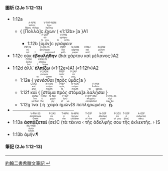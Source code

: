 #### 圖析 (2Jo 1:12–13)

- <rt>1:12a</rt> 
	- { <rt>[</rt><RUBY><ruby><ruby>Πολλὰ<rt>Many things</rt></ruby><rt>πολύς</rt></ruby><rt>A-APN</rt></RUBY><rt>]c</rt> <RUBY><ruby><ruby>*ἔχων*<rt>having</rt></ruby><rt>ἔχω</rt></ruby><rt>V-PAP-NSM</rt></RUBY> <rt>( </rt>«<rt>1:12b</rt>» <rt>]a</rt> }A1
		- <rt>1:12b</rt> <rt>[</rt><RUBY><ruby><ruby>ὑμῖν<rt>to you</rt></ruby><rt>σύ</rt></ruby><rt>P-2DP</rt></RUBY><rt>]c</rt> <RUBY><ruby><ruby>*γράφειν*<rt>to write,</rt></ruby><rt>γράφω</rt></ruby><rt>V-PAN</rt></RUBY> 
- <rt>1:12c</rt> <RUBY><ruby><ruby>οὐκ<rt>not</rt></ruby><rt>οὐ</rt></ruby><rt>PRT-N</rt></RUBY> <RUBY><ruby><ruby>**ἐβουλήθην**<rt>I purposed</rt></ruby><rt>βούλομαι</rt></ruby><rt>V-AOI-1S</rt></RUBY> (<RUBY><ruby><ruby>διὰ<rt>with</rt></ruby><rt>διά</rt></ruby><rt>PREP</rt></RUBY> <RUBY><ruby><ruby>χάρτου<rt>paper</rt></ruby><rt>χάρτης</rt></ruby><rt>N-GSM</rt></RUBY> <RUBY><ruby><ruby>καὶ<rt>and</rt></ruby><rt>καί</rt></ruby><rt>CONJ</rt></RUBY> <RUBY><ruby><ruby>μέλανος·<rt>ink;</rt></ruby><rt>μέλαν</rt></ruby><rt>N-GSN</rt></RUBY>)A2 
- <rt>1:12d</rt> <RUBY><ruby><ruby>ἀλλ᾽<rt>but</rt></ruby><rt>ἀλλά</rt></ruby><rt>CONJ</rt></RUBY> <RUBY><ruby><ruby>**ἐλπίζω**<rt>I hope</rt></ruby><rt>ἐλπίζω</rt></ruby><rt>V-PAI-1S</rt></RUBY> («<rt>1:12e</rt>»)A1 («<rt>1:12f</rt>»)A2
	- <rt>1:12e</rt> { <RUBY><ruby><ruby>*γενέσθαι*<rt>to come</rt></ruby><rt>γίνομαι</rt></ruby><rt>V-2ADN</rt></RUBY> <rt>[</rt><RUBY><ruby><ruby>πρὸς<rt>to</rt></ruby><rt>πρός</rt></ruby><rt>PREP</rt></RUBY> <RUBY><ruby><ruby>ὑμᾶς<rt>you,</rt></ruby><rt>σύ</rt></ruby><rt>P-2AP</rt></RUBY><rt>]a</rt> }
	- <rt>1:12f</rt> <RUBY><ruby><ruby>καὶ<rt>and</rt></ruby><rt>καί</rt></ruby><rt>CONJ</rt></RUBY> { <rt>[</rt><RUBY><ruby><ruby>στόμα<rt>mouth</rt></ruby><rt>στόμα</rt></ruby><rt>N-ASN</rt></RUBY> <RUBY><ruby><ruby>πρὸς<rt>to</rt></ruby><rt>πρός</rt></ruby><rt>PREP</rt></RUBY> <RUBY><ruby><ruby>στόμα<rt>mouth</rt></ruby><rt>στόμα</rt></ruby><rt>N-ASN</rt></RUBY><rt>]a</rt> <RUBY><ruby><ruby>*λαλῆσαι*<rt>to speak,</rt></ruby><rt>λαλέω</rt></ruby><rt>V-AAN</rt></RUBY> }
	- <rt>1:12g</rt> <RUBY><ruby><ruby>ἵνα<rt>so that</rt></ruby><rt>ἵνα</rt></ruby><rt>CONJ</rt></RUBY> (<RUBY><ruby><ruby>ἡ<rt>the</rt></ruby><rt>ὁ</rt></ruby><rt>T-NSF</rt></RUBY> <RUBY><ruby><ruby>χαρὰ<rt>joy</rt></ruby><rt>χαρά</rt></ruby><rt>N-NSF</rt></RUBY> <RUBY><ruby><ruby>ἡμῶν<rt>of us</rt></ruby><rt>ἐγώ</rt></ruby><rt>P-1GP</rt></RUBY>)S <RUBY><ruby><ruby>*πεπληρωμένη*<rt>completed</rt></ruby><rt>πληρόω</rt></ruby><rt>V-RPP-NSF</rt></RUBY> <RUBY><ruby><ruby>**ᾖ.**<rt>may be.</rt></ruby><rt>εἰμί</rt></ruby><rt>V-PAS-3S</rt></RUBY> 
- ——————————————
- <rt>1:13a</rt> <RUBY><ruby><ruby>**ἀσπάζεταί**<rt>Greet</rt></ruby><rt>ἀσπάζομαι</rt></ruby><rt>V-PNI-3S</rt></RUBY> (<RUBY><ruby><ruby>σε<rt>you,</rt></ruby><rt>σύ</rt></ruby><rt>P-2AS</rt></RUBY>)C (<RUBY><ruby><ruby>τὰ<rt>the</rt></ruby><rt>ὁ</rt></ruby><rt>T-NPN</rt></RUBY> <RUBY><ruby><ruby>τέκνα<rt>children</rt></ruby><rt>τέκνον</rt></ruby><rt>N-NPN</rt></RUBY> ‹ <RUBY><ruby><ruby>τῆς<rt>of the</rt></ruby><rt>ὁ</rt></ruby><rt>T-GSF</rt></RUBY> <RUBY><ruby><ruby>ἀδελφῆς<rt>sister</rt></ruby><rt>ἀδελφή</rt></ruby><rt>N-GSF</rt></RUBY> <RUBY><ruby><ruby>σου<rt>of you</rt></ruby><rt>σύ</rt></ruby><rt>P-2GS</rt></RUBY> <RUBY><ruby><ruby>τῆς<rt>[the]</rt></ruby><rt>ὁ</rt></ruby><rt>T-GSF</rt></RUBY> <RUBY><ruby><ruby>ἐκλεκτῆς.<rt>elect.</rt></ruby><rt>ἐκλεκτός</rt></ruby><rt>A-GSF</rt></RUBY> › )S 
- <rt>1:13b</rt> <RUBY><ruby><ruby>ἀμήν.¶<rt>Amen</rt></ruby><rt>ἀμήν</rt></ruby><rt>INJ-HEB</rt></RUBY> 

#### 筆記 (2Jo 1:12–13)




---
[約翰二書希臘文筆記 ↵](2John-Notes.md)
